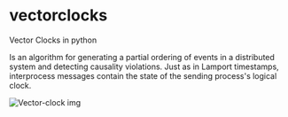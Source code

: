 # vectorclocks
Vector Clocks in python

Is an algorithm for generating a partial ordering of events in a distributed system and detecting causality violations. Just as in Lamport timestamps, interprocess messages contain the state of the sending process's logical clock.


![Vector-clock img](https://raw.githubusercontent.com/emajidev/master/sample.png)
